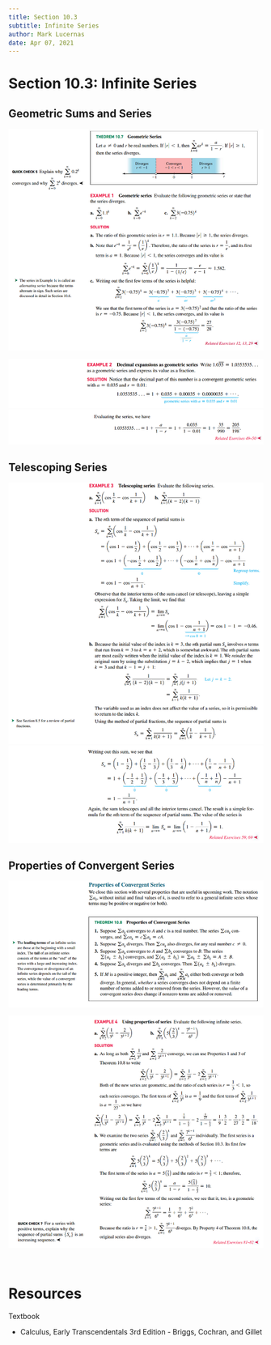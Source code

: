 ```yaml
---
title: Section 10.3
subtitle: Infinite Series
author: Mark Lucernas
date: Apr 07, 2021
---
```



# Section 10.3: Infinite Series

## Geometric Sums and Series

![Example 1](../../../../../files/winter-2021/MATH-151/notes/ch-10/sec_10-3_example-1.png)

![Example 2.1](../../../../../files/winter-2021/MATH-151/notes/ch-10/sec_10-3_example-2.1.png)
![Example 2.2](../../../../../files/winter-2021/MATH-151/notes/ch-10/sec_10-3_example-2.2.png)

## Telescoping Series

![Example 3.1](../../../../../files/winter-2021/MATH-151/notes/ch-10/sec_10-3_example-3.1.png)
![Example 3.2](../../../../../files/winter-2021/MATH-151/notes/ch-10/sec_10-3_example-3.2.png)

## Properties of Convergent Series

![Properties of Convergent Series](../../../../../files/winter-2021/MATH-151/notes/ch-10/sec_10-3_properties_of_convergent_series.png)

![Example 4](../../../../../files/winter-2021/MATH-151/notes/ch-10/sec_10-3_example-4.png)


<br>

# Resources

Textbook

+ Calculus, Early Transcendentals 3rd Edition - Briggs, Cochran, and Gillet

